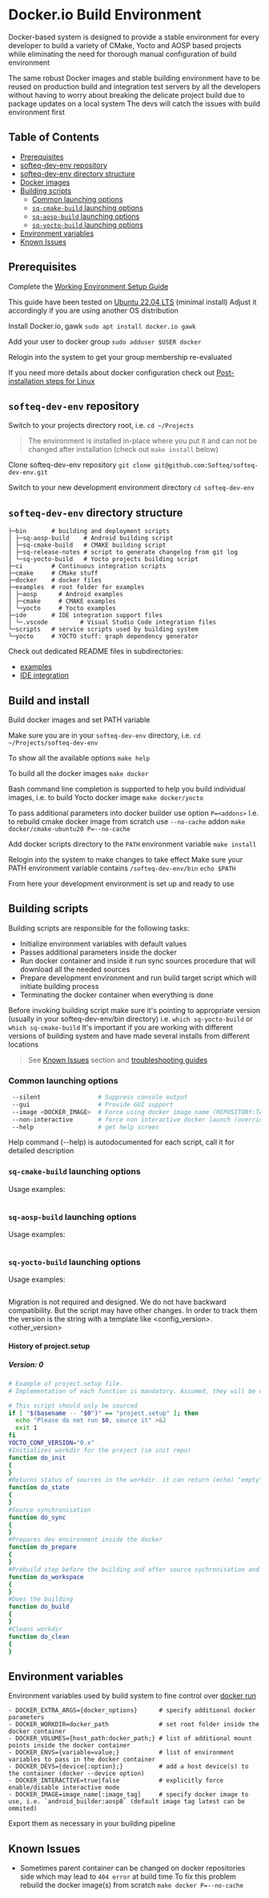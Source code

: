 # Docker.io Build Environment

Docker-based system is designed to provide a stable environment for every developer to build a variety of CMake, Yocto and AOSP based projects while eliminating the need for thorough manual configuration of build environment

The same robust Docker images and stable building environment have to be reused on production build and integration test servers by all the developers without having to worry about breaking the delicate project build due to package updates on a local system
The devs will catch the issues with build environment first

## Table of Сontents

- [Prerequisites](#prerequisites)
- [softeq-dev-env repository](#softeq-dev-env-repository)
- [softeq-dev-env directory structure](#softeq-dev-env-directory-structure)
- [Docker images](#install)
- [Building scripts](#building-scripts)
  - [Common launching options](#common-launching-options)
  - [`sq-cmake-build` launching options](#sq-cmake-build-launching-options)
  - [`sq-aosp-build` launching options](#sq-aosp-build-launching-options)
  - [`sq-yocto-build` launching options](#sq-yocto-build-launching-options)
- [Environment variables](#environment-variables)
- [Known Issues](#known-issues)

## <a name="prerequisites"></a>Prerequisites

Complete the [Working Environment Setup Guide](https://portal.softeq.com/display/SDD/Working+Environment+Setup+Guide)

This guide have been tested on [Ubuntu 22.04 LTS](https://releases.ubuntu.com/22.04/) (minimal install)
Adjust it accordingly if you are using another OS distribution

Install Docker.io, gawk
`sudo apt install docker.io gawk`

Add your user to docker group
`sudo adduser $USER docker`

Relogin into the system to get your group membership re-evaluated

If you need more details about docker configuration check out [Post-installation steps for Linux](https://docs.docker.com/engine/install/linux-postinstall/)

## <a name="softeq-dev-env-repository"></a>`softeq-dev-env` repository

Switch to your projects directory root, i.e.
`cd ~/Projects`
>The environment is installed in-place where you put it and can not be changed after installation (check out `make install` below)

Clone softeq-dev-env repository
`git clone git@github.com:Softeq/softeq-dev-env.git`

Switch to your new development environment directory
`cd softeq-dev-env`

## <a name="softeq-dev-env-directory-structure"></a>`softeq-dev-env` directory structure

```
├─bin       # building and deployment scripts
│ ├─sq-aosp-build    # Android building script
│ ├─sq-cmake-build   # CMAKE building script
│ ├─sq-release-notes # script to generate changelog from git log
│ └─sq-yocto-build   # Yocto projects building script
├─ci        # Continuous integration scripts
├─cmake     # CMake stuff
├─docker    # docker files
├─examples  # root folder for examples
│ ├─aosp      # Android examples
│ ├─cmake     # CMAKE examples
│ └─yocto     # Yocto examples
├─ide       # IDE integration support files
│ └─.vscode         # Visual Studio Code integration files
└─scripts   # service scripts used by building system
└─yocto     # YOCTO stuff: graph dependency generator
```

Check out dedicated README files in subdirectories:
- [examples](examples/README.md)
- [IDE integration](ide/README.md)

## <a name="install"></a>Build and install

Build docker images and set PATH variable

Make sure you are in your `softeq-dev-env` directory, i.e.
`cd ~/Projects/softeq-dev-env`

To show all the available options
`make help`

To build all the docker images
`make docker`

Bash command line completion is supported to help you build individual images, i.e. to build Yocto docker image
`make docker/yocto`

To pass additional parameters into docker builder use option `P=<addons>`
I.e. to rebuild cmake docker image from scratch use `--no-cache` addon
`make docker/cmake-ubuntu20 P=--no-cache`

Add docker scripts directory to the `PATH` environment variable
`make install`

Relogin into the system to make changes to take effect
Make sure your PATH environment variable contains `/softeq-dev-env/bin`
`echo $PATH`

From here your development environment is set up and ready to use

## <a name="building-scripts"></a>Building scripts

Building scripts are responsible for the following tasks:
- Initialize environment variables with default values
- Passes additional parameters inside the docker
- Run docker container and inside it run sync sources procedure that will download all the needed sources
- Prepare development environment and run build target script which will initiate building process
- Terminating the docker container when everything is done

Before invoking building script make sure it's pointing to appropriate version (usually in your softeq-dev-env/bin directory) i.e.
`which sq-yocto-build` or `which sq-cmake-build`
It's important if you are working with different versions of building system and have made several installs from different locations
>See [Known Issues](#known-issues) section and [troubleshooting guides](https://portal.softeq.com/display/SDD/Troubleshooting)

### <a name="common-launching-options"></a>Common launching options

```bash
 --silent                # Suppress console output
 --gui                   # Provide GUI support
 --image <DOCKER_IMAGE>  # Force using docker image name (REPOSITORY:TAG format?)
 --non-interactive       # force non interactive docker launch (overrides default behavior and DOCKER_INTERRATIVE env)
 --help                  # get help screen
```
Help command (--help) is autodocumented for each script, call it for detailed description
### <a name="sq-cmake-build-launching-options"></a>`sq-cmake-build` launching options

Usage examples:
```bash
```

### <a name="sq-aosp-build-launching-options"></a>`sq-aosp-build` launching options

Usage examples:
```bash
```

### <a name="sq-yocto-build-launching-options"></a>`sq-yocto-build` launching options

Usage examples:
```bash
```

Migration is not required and designed. We do not have backward compatibility.
But the script may have other changes. In order to track them the version is the string with a template like <config_version>.<other_version>
#### History of project.setup
##### Version: 0
```bash
# Example of project.setup file.
# Implementation of each function is mandatory. Assumed, they will be called from <ROOT_WORKDIR> dir inside docker

# This script should only be sourced
if [ "$(basename -- "$0")" == "project.setup" ]; then
  echo "Please do not run $0, source it" >&2
  exit 1
fi
YOCTO_CONF_VERSION="0.x"
#Initializes workdir for the project (ie init repo)
function do_init
{
}
#Returns status of sources in the workdir. it can return (echo) "empty" (means: workdir must be initialized), "ready" (sync is not required)
function do_state
{
}
#Source synchronisation
function do_sync
{
}
#Prepares dev environment inside the docker
function do_prepare
{
}
#Prebuild step before the building and after source sychronisation and environment preparation
function do_workspace
{
}
#Does the building
function do_build
{
}
#Cleans workdir
function do_clean
{
}
```

## <a name="environment-variables"></a>Environment variables

Environment variables used by build system to fine control over [docker run](https://docs.docker.com/engine/reference/commandline/run/)

```
- DOCKER_EXTRA_ARGS={docker_options}      # specify additional docker parameters
- DOCKER_WORKDIR=docker_path              # set root folder inside the docker container
- DOCKER_VOLUMES={host_path:docker_path;} # list of additional mount points inside the docker container
- DOCKER_ENVS={variable=value;}           # list of environment variables to pass in the docker container
- DOCKER_DEVS={device{:option};}          # add a host device(s) to the container (docker --device option)
- DOCKER_INTERACTIVE=true|false           # explicitly force enable/disable interactive mode
- DOCKER_IMAGE=image_name[:image_tag]     # specify docker image to use, i.e. `android_builder:aosp8` (default image tag latest can be ommited)
```

Export them as necessary in your building pipeline

## <a name="known-issues"></a>Known Issues

- Sometimes parent container can be changed on docker repositories side which may lead to `404 error` at build time
    To fix this problem rebuild the docker image(s) from scratch
    `make docker P=--no-cache`
